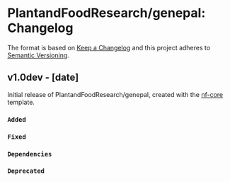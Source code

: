 # PlantandFoodResearch/genepal: Changelog

The format is based on [Keep a Changelog](https://keepachangelog.com/en/1.0.0/)
and this project adheres to [Semantic Versioning](https://semver.org/spec/v2.0.0.html).

## v1.0dev - [date]

Initial release of PlantandFoodResearch/genepal, created with the [nf-core](https://nf-co.re/) template.

### `Added`

### `Fixed`

### `Dependencies`

### `Deprecated`
